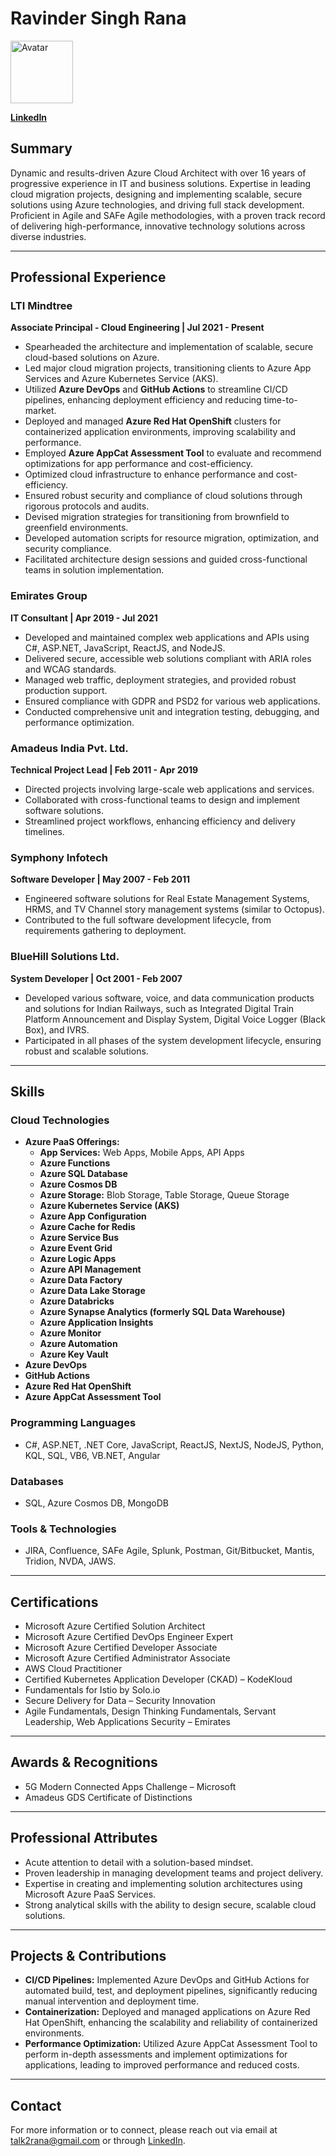 

# Ravinder Singh Rana

<!-- ![Avatar](rravatar.JPG)   -->

<!-- <img src="rravatar.jpg" alt="Avatar" width="804" height="340"> -->

<img src="https://media.licdn.com/dms/image/C4D03AQEh-FaAT-_fAw/profile-displayphoto-shrink_400_400/0/1621185927634?e=1727913600&v=beta&t=olGe9Imyt35a4XPGMGucgTUqDWXhrsO_03Ez2L1t30M" alt="Avatar" width="100" height="100">

<!-- 
**Azure Cloud Architect | 5x Azure Certified | Full Stack Developer | Agile Practitioner**

**New Delhi, India**  
**+91-9911330448**  
**talk2rana@gmail.com**  
 -->

**[LinkedIn](https://www.linkedin.com/in/ravinder-singh-rana)**


## Summary

Dynamic and results-driven Azure Cloud Architect with over 16 years of progressive experience in IT and business solutions. Expertise in leading cloud migration projects, designing and implementing scalable, secure solutions using Azure technologies, and driving full stack development. Proficient in Agile and SAFe Agile methodologies, with a proven track record of delivering high-performance, innovative technology solutions across diverse industries.

---

## Professional Experience

### **LTI Mindtree**
**Associate Principal - Cloud Engineering | Jul 2021 - Present**

- Spearheaded the architecture and implementation of scalable, secure cloud-based solutions on Azure.
- Led major cloud migration projects, transitioning clients to Azure App Services and Azure Kubernetes Service (AKS).
- Utilized **Azure DevOps** and **GitHub Actions** to streamline CI/CD pipelines, enhancing deployment efficiency and reducing time-to-market.
- Deployed and managed **Azure Red Hat OpenShift** clusters for containerized application environments, improving scalability and performance.
- Employed **Azure AppCat Assessment Tool** to evaluate and recommend optimizations for app performance and cost-efficiency.
- Optimized cloud infrastructure to enhance performance and cost-efficiency.
- Ensured robust security and compliance of cloud solutions through rigorous protocols and audits.
- Devised migration strategies for transitioning from brownfield to greenfield environments.
- Developed automation scripts for resource migration, optimization, and security compliance.
- Facilitated architecture design sessions and guided cross-functional teams in solution implementation.

### **Emirates Group**
**IT Consultant | Apr 2019 - Jul 2021**

- Developed and maintained complex web applications and APIs using C#, ASP.NET, JavaScript, ReactJS, and NodeJS.
- Delivered secure, accessible web solutions compliant with ARIA roles and WCAG standards.
- Managed web traffic, deployment strategies, and provided robust production support.
- Ensured compliance with GDPR and PSD2 for various web applications.
- Conducted comprehensive unit and integration testing, debugging, and performance optimization.

### **Amadeus India Pvt. Ltd.**
**Technical Project Lead | Feb 2011 - Apr 2019**

- Directed projects involving large-scale web applications and services.
- Collaborated with cross-functional teams to design and implement software solutions.
- Streamlined project workflows, enhancing efficiency and delivery timelines.

### **Symphony Infotech**
**Software Developer | May 2007 - Feb 2011**

- Engineered software solutions for Real Estate Management Systems, HRMS, and TV Channel story management systems (similar to Octopus).
- Contributed to the full software development lifecycle, from requirements gathering to deployment.

### **BlueHill Solutions Ltd.**
**System Developer | Oct 2001 - Feb 2007**

- Developed various software, voice, and data communication products and solutions for Indian Railways, such as Integrated Digital Train Platform Announcement and Display System, Digital Voice Logger (Black Box), and IVRS.
- Participated in all phases of the system development lifecycle, ensuring robust and scalable solutions.

---

## Skills

### **Cloud Technologies**
- **Azure PaaS Offerings:**
  - **App Services:** Web Apps, Mobile Apps, API Apps
  - **Azure Functions**
  - **Azure SQL Database**
  - **Azure Cosmos DB**
  - **Azure Storage:** Blob Storage, Table Storage, Queue Storage
  - **Azure Kubernetes Service (AKS)**
  - **Azure App Configuration**
  - **Azure Cache for Redis**  
  - **Azure Service Bus**
  - **Azure Event Grid**
  - **Azure Logic Apps**
  - **Azure API Management**
  - **Azure Data Factory**
  - **Azure Data Lake Storage**
  - **Azure Databricks**
  - **Azure Synapse Analytics (formerly SQL Data Warehouse)**
  - **Azure Application Insights**
  - **Azure Monitor**
  - **Azure Automation**
  - **Azure Key Vault**
- **Azure DevOps**
- **GitHub Actions**
- **Azure Red Hat OpenShift**
- **Azure AppCat Assessment Tool**


### **Programming Languages**
- C#, ASP.NET, .NET Core, JavaScript, ReactJS, NextJS, NodeJS, Python, KQL, SQL, VB6, VB.NET, Angular

### **Databases**
- SQL, Azure Cosmos DB, MongoDB 

### **Tools & Technologies**
- JIRA, Confluence, SAFe Agile, Splunk, Postman, Git/Bitbucket, Mantis, Tridion, NVDA, JAWS.

---

## Certifications

- Microsoft Azure Certified Solution Architect
- Microsoft Azure Certified DevOps Engineer Expert
- Microsoft Azure Certified Developer Associate
- Microsoft Azure Certified Administrator Associate
- AWS Cloud Practitioner
- Certified Kubernetes Application Developer (CKAD) – KodeKloud
- Fundamentals for Istio by Solo.io
- Secure Delivery for Data – Security Innovation
- Agile Fundamentals, Design Thinking Fundamentals, Servant Leadership, Web Applications Security – Emirates

---

## Awards & Recognitions

- 5G Modern Connected Apps Challenge – Microsoft
- Amadeus GDS Certificate of Distinctions

---

## Professional Attributes

- Acute attention to detail with a solution-based mindset.
- Proven leadership in managing development teams and project delivery.
- Expertise in creating and implementing solution architectures using Microsoft Azure PaaS Services.
- Strong analytical skills with the ability to design secure, scalable cloud solutions.

---

## Projects & Contributions

- **CI/CD Pipelines:** Implemented Azure DevOps and GitHub Actions for automated build, test, and deployment pipelines, significantly reducing manual intervention and deployment time.
- **Containerization:** Deployed and managed applications on Azure Red Hat OpenShift, enhancing the scalability and reliability of containerized environments.
- **Performance Optimization:** Utilized Azure AppCat Assessment Tool to perform in-depth assessments and implement optimizations for applications, leading to improved performance and reduced costs.

---

## Contact

For more information or to connect, please reach out via email at talk2rana@gmail.com or through [LinkedIn](https://www.linkedin.com/in/ravinder-singh-rana).


